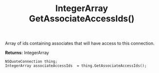 ﻿---
uid: crmscript_ref_NSQuoteConnection_GetAssociateAccessIds
title: IntegerArray GetAssociateAccessIds()
intellisense: NSQuoteConnection.GetAssociateAccessIds
keywords: NSQuoteConnection, GetAssociateAccessIds
so.topic: reference
---

Array of ids containing associates that will have access to this connection.

**Returns:** IntegerArray


```crmscript
NSQuoteConnection thing;
IntegerArray associateAccessIds  = thing.GetAssociateAccessIds();
```


